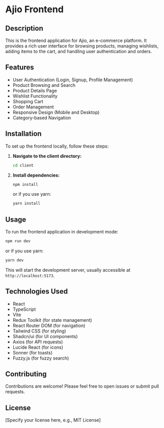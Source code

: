 # Ajio Frontend

## Description
This is the frontend application for Ajio, an e-commerce platform. It provides a rich user interface for browsing products, managing wishlists, adding items to the cart, and handling user authentication and orders.

## Features
- User Authentication (Login, Signup, Profile Management)
- Product Browsing and Search
- Product Details Page
- Wishlist Functionality
- Shopping Cart
- Order Management
- Responsive Design (Mobile and Desktop)
- Category-based Navigation

## Installation

To set up the frontend locally, follow these steps:

1.  **Navigate to the client directory:**
    ```bash
    cd client
    ```

2.  **Install dependencies:**
    ```bash
    npm install
    ```
    or if you use yarn:
    ```bash
    yarn install
    ```

## Usage

To run the frontend application in development mode:

```bash
npm run dev
```
or if you use yarn:
```bash
yarn dev
```

This will start the development server, usually accessible at `http://localhost:5173`.

## Technologies Used
- React
- TypeScript
- Vite
- Redux Toolkit (for state management)
- React Router DOM (for navigation)
- Tailwind CSS (for styling)
- Shadcn/ui (for UI components)
- Axios (for API requests)
- Lucide React (for icons)
- Sonner (for toasts)
- Fuzzy.js (for fuzzy search)

## Contributing
Contributions are welcome! Please feel free to open issues or submit pull requests.

## License
[Specify your license here, e.g., MIT License]
